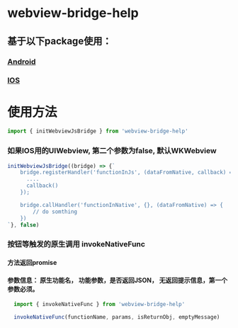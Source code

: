 # webview-bridge-help
## 基于以下package使用：
### [Android](https://github.com/lzyzsd/JsBridge)
### [IOS](https://github.com/marcuswestin/WebViewJavascriptBridge)


# 使用方法

```js
import { initWebviewJsBridge } from 'webview-bridge-help'
```

### 如果IOS用的UIWebview, 第二个参数为false, 默认WKWebview

```js
initWebviewJsBridge((bridge) => {`
    bridge.registerHandler('functionInJs', (dataFromNative, callback) => {
      ....
      callback()
    });

    bridge.callHandler('functionInNative', {}, (dataFromNative) => {
        // do somthing
    })
`}, false)
```

### 按钮等触发的原生调用 invokeNativeFunc
#### 方法返回promise
#### 参数信息： 原生功能名， 功能参数，是否返回JSON， 无返回提示信息，第一个参数必须。
```js
  import { invokeNativeFunc } from 'webview-bridge-help'

  invokeNativeFunc(functionName, params, isReturnObj, emptyMessage)
```